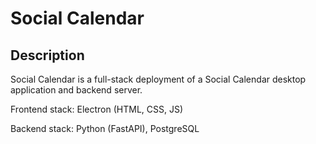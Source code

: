 # **Social Calendar**

## Description

Social Calendar is a full-stack deployment of a Social Calendar desktop application and backend server.

Frontend stack: Electron (HTML, CSS, JS)

Backend stack: Python (FastAPI), PostgreSQL
